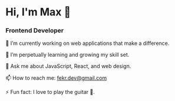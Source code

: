 # Hi, I'm Max 👋

### Frontend Developer

🔭 I’m currently working on web applications that make a difference.

🌱 I’m perpetually learning and growing my skill set.

💬 Ask me about JavaScript, React, and web design.

📫 How to reach me: [fekr.dev@gmail.com](fekr.dev@gmail.com)

⚡ Fun fact: I love to play the guitar 🎸.
